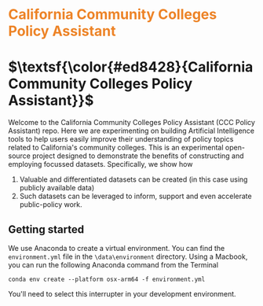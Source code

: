 <h1 style="color: #ed8428"> California Community Colleges Policy Assistant </h1>

# $\textsf{\color{#ed8428}{California Community Colleges Policy Assistant}}$ 

Welcome to the California Community Colleges Policy Assistant (CCC Policy Assistant) repo. Here we are experimenting on building Artificial Intelligence tools to help users easily improve their understanding of policy topics related to California's community colleges. This is an experimental open-source project designed to demonstrate the benefits of constructing and employing focussed datasets. Specifically, we show how
1. Valuable and differentiated datasets can be created (in this case using publicly available data)
2. Such datasets can be leveraged to inform, support and even accelerate public-policy work.


## Getting started

We use Anaconda to create a virtual environment. You can find the `environment.yml` file in the `\data\environment` directory. Using a Macbook, you can run the following Anaconda command from the Terminal

```
conda env create --platform osx-arm64 -f environment.yml
```
You'll need to select this interrupter in your development environment.

